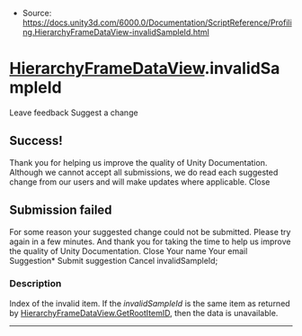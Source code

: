 * Source: https://docs.unity3d.com/6000.0/Documentation/ScriptReference/Profiling.HierarchyFrameDataView-invalidSampleId.html

#  [HierarchyFrameDataView](https://docs.unity3d.com/6000.0/Documentation/ScriptReference/Profiling.HierarchyFrameDataView.html).invalidSampleId
Leave feedback
Suggest a change
## Success!
Thank you for helping us improve the quality of Unity Documentation. Although we cannot accept all submissions, we do read each suggested change from our users and will make updates where applicable.
Close
## Submission failed
For some reason your suggested change could not be submitted. Please <a>try again</a> in a few minutes. And thank you for taking the time to help us improve the quality of Unity Documentation.
Close
Your name Your email Suggestion* Submit suggestion
Cancel
invalidSampleId; 
### Description
Index of the invalid item.
If the _invalidSampleId_ is the same item as returned by [HierarchyFrameDataView.GetRootItemID](https://docs.unity3d.com/6000.0/Documentation/ScriptReference/Profiling.HierarchyFrameDataView.GetRootItemID.html), then the data is unavailable.
* * *
